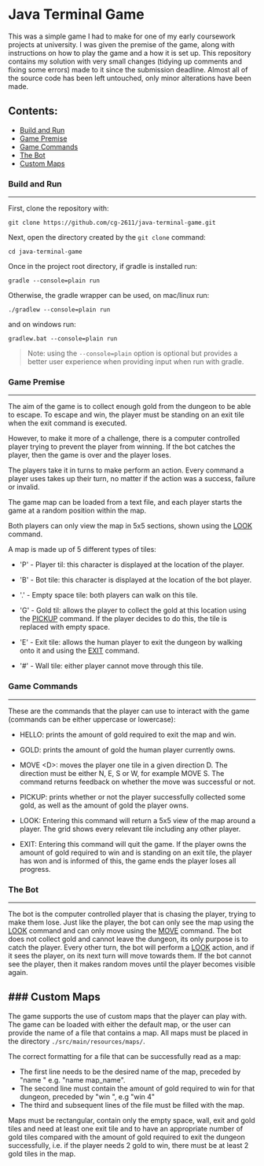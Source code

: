 # Java Terminal Game

This was a simple game I had to make for one of my early coursework projects at university. I was given the premise of the game, along with instructions on how to play the game and a how it is set up. This repository contains my solution with very small changes (tidying up comments and fixing some errors) made to it since the submission deadline. Almost all of the source code has been left untouched, only minor alterations have been made.


## Contents:
- [Build and Run](#build-and-run)
- [Game Premise](#game-premise)
- [Game Commands](#game-commands)
- [The Bot](#the-bot)
- [Custom Maps](#custom-maps)


### Build and Run
---
First, clone the repository with:
```
git clone https://github.com/cg-2611/java-terminal-game.git
```
Next, open the directory created by the `git clone` command:
```
cd java-terminal-game
```
Once in the project root directory, if gradle is installed run:
```
gradle --console=plain run
```
Otherwise, the gradle wrapper can be used, on mac/linux run:
```
./gradlew --console=plain run
```
and on windows run:
```
gradlew.bat --console=plain run
```
> Note: using the `--console=plain` option is optional but provides a better user experience when providing input when run with gradle.


### Game Premise
---
The aim of the game is to collect enough gold from the dungeon to be able to escape.
To escape and win, the player must be standing on an exit tile when the exit command is executed.

However, to make it more of a challenge, there is a computer controlled player trying to prevent the player from winning. 
If the bot catches the player, then the game is over and the player loses. 

The players take it in turns to make perform an action.
Every command a player uses takes up their turn, no matter if the action was a success, failure or invalid.

The game map can be loaded from a text file, and each player starts the game at a random position within the map.

Both players can only view the map in 5x5 sections, shown using the [LOOK](#game-commands) command.

A map is made up of 5 different types of tiles:
- 'P' - Player til:  this character is displayed at the location of the player.

- 'B' - Bot tile: this character is displayed at the location of the bot player.

- '.' - Empty space tile: both players can walk on this tile.

- 'G' - Gold til:  allows the player to collect the gold at this location using the [PICKUP](#game-commands) command. If the player decides to do this, the tile is replaced with empty space.

- 'E' - Exit tile: allows the human player to exit the dungeon by walking onto it and using the [EXIT](#game-commands) command.

- '#' - Wall tile: either player cannot move through this tile.


### Game Commands
---
These are the commands that the player can use to interact with the game (commands can be either uppercase or lowercase):
- HELLO: prints the amount of gold required to exit the map and win.

- GOLD: prints the amount of gold the human player currently owns.

- MOVE \<D\>: moves the player one tile in a given direction D. The direction must be either N, E, S or W, for example MOVE S. The command returns feedback on whether the move was successful or not.

- PICKUP: prints whether or not the player successfully collected some gold, as well as the amount of gold the player owns.

- LOOK: Entering this command will return a 5x5 view of the map around a player. The grid shows every relevant tile including any other player.

- EXIT: Entering this command will quit the game. If the player owns the amount of gold required to win and is standing on an exit tile, the player has won and is informed of this, the game ends the player loses all progress.


### The Bot
---
The bot is the computer controlled player that is chasing the player, trying to make them lose. Just like the player, the bot can only see the map using the [LOOK](#game-commands) command and can only move using the [MOVE](#game-commands) command. The bot does not collect gold and cannot leave the dungeon, its only purpose is to catch the player. Every other turn, the bot will perform a [LOOK](#game-commands) action, and if it sees the player, on its next turn will move towards them. If the bot cannot see the player, then it makes random moves until the player becomes visible again.


### Custom Maps
---
The game supports the use of custom maps that the player can play with. The game can be loaded with either the default map, or the user can provide the name of a file that contains a map. All maps must be placed in the directory `./src/main/resources/maps/`.

The correct formatting for a file that can be successfully read as a map: 
- The first line needs to be the desired name of the map, preceded by "name " e.g. "name map_name".
- The second line must contain the amount of gold required to win for that dungeon, preceded by "win ", e.g "win 4"
- The third and subsequent lines of the file must be filled with the map.

Maps must be rectangular, contain only the empty space, wall, exit and gold tiles and need at least one exit tile and to have an appropriate number of gold tiles compared with the amount of gold required to exit the dungeon successfully, i.e. if the player needs 2 gold to win, there must be at least 2 gold tiles in the map.

